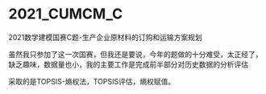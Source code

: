 # 2021_CUMCM_C
2021数学建模国赛C题-生产企业原材料的订购和运输方案规划

虽然我只参加了这一次国赛，但我还是要说，今年的题做的十分难受，太正经了，缺乏趣味，数据量也小，我的主要工作是完成前半部分对历史数据的分析评估

采取的是TOPSIS-熵权法，TOPSIS评估，熵权赋值。
